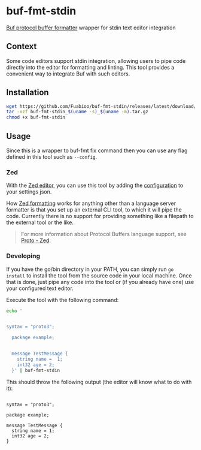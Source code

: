 # buf-fmt-stdin

[Buf protocol buffer formatter](https://buf.build/docs/reference/cli/buf/format/) wrapper for stdin text editor integration

## Context

Some code editors support stdin integration, allowing users to pipe code directly into the editor for formatting and linting. This tool provides a convenient way to integrate Buf with such editors.

## Installation

```sh
wget https://github.com/Fuabioo/buf-fmt-stdin/releases/latest/download/buf-fmt-stdin_$(uname -s)_$(uname -m).tar.gz
tar -xzf buf-fmt-stdin_$(uname -s)_$(uname -m).tar.gz
chmod +x buf-fmt-stdin
```

## Usage

Since this is a wrapper to buf-fmt fix command then you can use any flag
defined in this tool such as `--config`.

### Zed

With the [Zed editor](https://zed.dev/), you can use this tool by adding the [configuration](zed-configuration.json) to your settings json.

How [Zed formatting](https://zed.dev/docs/configuring-zed#formatter) works for anything other than a language server formatter is that you set up an external CLI tool, to which it will pipe the code. Currently there is no support for providing something like a filepath to the external tool or the like.

> For more information about Protocol Buffers language support, see [Proto - Zed](https://zed.dev/docs/languages/proto).

### Developing

If you have the go/bin directory in your PATH, you can simply run `go install` to install the tool from the source code in your local machine.
Once that is done, just pipe any code into the tool or
(if you already have one) use your configured text editor.

Execute the tool with the following command:

```sh
echo '


syntax = "proto3";

  package example;


  message TestMessage {
    string name =  1;
    int32 age = 2;
  }' | buf-fmt-stdin
```

This should throw the following output (the editor will know what to do with it):

```proto3

syntax = "proto3";

package example;

message TestMessage {
  string name = 1;
  int32 age = 2;
}

```
